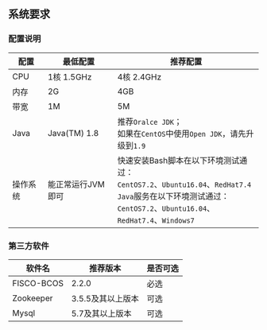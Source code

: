 ## 系统要求

### 配置说明

| 配置   | 最低配置         | 推荐配置                                     |
| ---- | ------------ | ---------------------------------------- |
| CPU  | 1核 1.5GHz    | 4核 2.4GHz                                |
| 内存   | 2G           | 4GB                                      |
| 带宽   | 1M           | 5M                                       |
| Java | Java(TM) 1.8 | 推荐`Oralce JDK`；<br />如果在`CentOS`中使用`Open JDK`，请先升级到`1.9` |
| 操作系统 | 能正常运行JVM即可   | 快速安装Bash脚本在以下环境测试通过：<br />`CentOS7.2`、`Ubuntu16.04`、`RedHat7.4`<br />`Java`服务在以下环境测试通过：<br />`CentOS7.2`、`Ubuntu16.04`、`RedHat7.4`、`Windows7` |

### 第三方软件

| 软件名     | 推荐版本          | 是否可选 |
| ---------- | ----------------- | -------- |
| FISCO-BCOS | 2.2.0             | 必选     |
| Zookeeper  | 3.5.5及其以上版本 | 可选     |
| Mysql      | 5.7及其以上版本   | 可选     |
